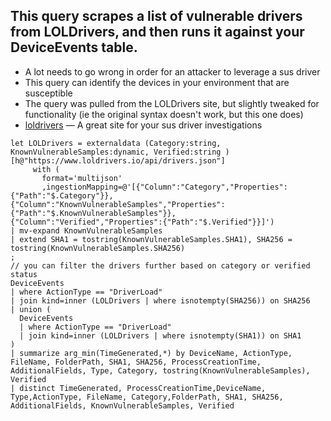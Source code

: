## This query scrapes a list of vulnerable drivers from LOLDrivers, and then runs it against your DeviceEvents table.

<ul>
<li>A lot needs to go wrong in order for an attacker to leverage a sus driver</li>
<li>This query can identify the devices in your environment that are susceptible</li>
<li>The query was pulled from the LOLDrivers site, but slightly tweaked for functionality (ie the original syntax doesn't work, but this one does)</li>
<li><a href="https://www.loldrivers.io/">loldrivers</a> — A great site for your sus driver investigations</li>

</ul>

```kusto
let LOLDrivers = externaldata (Category:string, KnownVulnerableSamples:dynamic, Verified:string ) [h@"https://www.loldrivers.io/api/drivers.json"]
     with (
       format='multijson'
       ,ingestionMapping=@'[{"Column":"Category","Properties":{"Path":"$.Category"}},{"Column":"KnownVulnerableSamples","Properties":{"Path":"$.KnownVulnerableSamples"}},{"Column":"Verified","Properties":{"Path":"$.Verified"}}]')
| mv-expand KnownVulnerableSamples
| extend SHA1 = tostring(KnownVulnerableSamples.SHA1), SHA256 = tostring(KnownVulnerableSamples.SHA256)
;
// you can filter the drivers further based on category or verified status
DeviceEvents
| where ActionType == "DriverLoad"
| join kind=inner (LOLDrivers | where isnotempty(SHA256)) on SHA256
| union (
  DeviceEvents
  | where ActionType == "DriverLoad"
  | join kind=inner (LOLDrivers | where isnotempty(SHA1)) on SHA1
)
| summarize arg_min(TimeGenerated,*) by DeviceName, ActionType, FileName, FolderPath, SHA1, SHA256, ProcessCreationTime, AdditionalFields, Type, Category, tostring(KnownVulnerableSamples), Verified
| distinct TimeGenerated, ProcessCreationTime,DeviceName, Type,ActionType, FileName, Category,FolderPath, SHA1, SHA256, AdditionalFields, KnownVulnerableSamples, Verified
```
